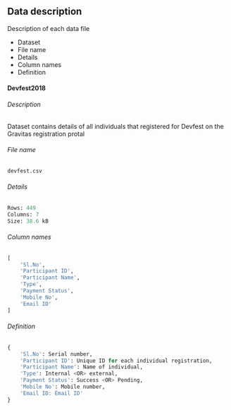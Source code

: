 ## Data description

Description of each data file

 - Dataset
 - File name
 - Details
 - Column names
 - Definition

#### Devfest2018

###### Description
Dataset contains details of all individuals that registered for Devfest on the Gravitas registration protal

###### File name
```py
devfest.csv
```

###### Details
```py
Rows: 449
Columns: 7
Size: 38.6 kB
```

###### Column names
```py
[
    'Sl.No', 
    'Participant ID', 
    'Participant Name', 
    'Type', 
    'Payment Status', 
    'Mobile No', 
    'Email ID'
]
```

###### Definition
```py
{
    'Sl.No': Serial number,
    'Participant ID': Unique ID for each individual registration, 
    'Participant Name': Name of individual, 
    'Type': Internal <OR> external, 
    'Payment Status': Success <OR> Pending, 
    'Mobile No': Mobile number, 
    'Email ID: Email ID'
}